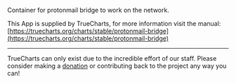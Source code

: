 Container for protonmail bridge to work on the network.

This App is supplied by TrueCharts, for more information visit the manual: [https://truecharts.org/charts/stable/protonmail-bridge](https://truecharts.org/charts/stable/protonmail-bridge)

---

TrueCharts can only exist due to the incredible effort of our staff.
Please consider making a [donation](https://truecharts.org/about/sponsor) or contributing back to the project any way you can!
